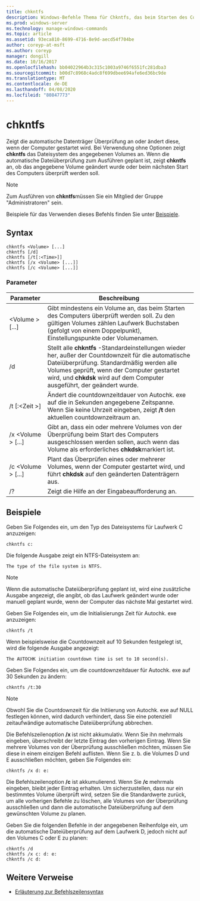 ```yaml
---
title: chkntfs
description: Windows-Befehle Thema für Chkntfs, das beim Starten des Computers die automatische Datenträger Überprüfung anzeigt oder ändert.
ms.prod: windows-server
ms.technology: manage-windows-commands
ms.topic: article
ms.assetid: 93eca810-8699-4716-8e9d-aecd54f704be
author: coreyp-at-msft
ms.author: coreyp
manager: dongill
ms.date: 10/16/2017
ms.openlocfilehash: bb04022964b3c315c1003a9746f6551fc281dba3
ms.sourcegitcommit: b00d7c8968c4adc8f699dbee694afe6ed36bc9de
ms.translationtype: MT
ms.contentlocale: de-DE
ms.lasthandoff: 04/08/2020
ms.locfileid: "80847773"
---
```

# <a name="chkntfs"></a>chkntfs

Zeigt die automatische Datenträger Überprüfung an oder ändert diese, wenn der Computer gestartet wird. Bei Verwendung ohne Optionen zeigt **chkntfs** das Dateisystem des angegebenen Volumes an. Wenn die automatische Dateiüberprüfung zum Ausführen geplant ist, zeigt **chkntfs** an, ob das angegebene Volume geändert wurde oder beim nächsten Start des Computers überprüft werden soll.

> [!NOTE]
> Zum Ausführen von **chkntfs**müssen Sie ein Mitglied der Gruppe "Administratoren" sein.

Beispiele für das Verwenden dieses Befehls finden Sie unter [Beispiele](#BKMK_examples).

## <a name="syntax"></a>Syntax

```
chkntfs <Volume> [...]
chkntfs [/d]
chkntfs [/t[:<Time>]]
chkntfs [/x <Volume> [...]]
chkntfs [/c <Volume> [...]]
```

### <a name="parameters"></a>Parameter

|Parameter|Beschreibung|
|---------|-----------|
|\<Volume > [...]|Gibt mindestens ein Volume an, das beim Starten des Computers überprüft werden soll. Zu den gültigen Volumes zählen Laufwerk Buchstaben (gefolgt von einem Doppelpunkt), Einstellungspunkte oder Volumenamen.|
|/d|Stellt alle **chkntfs** -Standardeinstellungen wieder her, außer der Countdownzeit für die automatische Dateiüberprüfung. Standardmäßig werden alle Volumes geprüft, wenn der Computer gestartet wird, und **chkdsk** wird auf dem Computer ausgeführt, der geändert wurde.|
|/t [:\<Zeit >]|Ändert die countdownzeitdauer von Autochk. exe auf die in Sekunden angegebene Zeitspanne. Wenn Sie keine Uhrzeit eingeben, zeigt **/t** den aktuellen countdownzeitraum an.|
|/x \<Volume > [...]|Gibt an, dass ein oder mehrere Volumes von der Überprüfung beim Start des Computers ausgeschlossen werden sollen, auch wenn das Volume als erforderliches **chkdsk**markiert ist.|
|/c \<Volume > [...]|Plant das Überprüfen eines oder mehrerer Volumes, wenn der Computer gestartet wird, und führt **chkdsk** auf den geänderten Datenträgern aus.|
|/?|Zeigt die Hilfe an der Eingabeaufforderung an.|

## <a name="examples"></a><a name=BKMK_examples></a>Beispiele

Geben Sie Folgendes ein, um den Typ des Dateisystems für Laufwerk C anzuzeigen:
```
chkntfs c:
```
Die folgende Ausgabe zeigt ein NTFS-Dateisystem an:
```
The type of the file system is NTFS.
```

> [!NOTE]
> Wenn die automatische Dateiüberprüfung geplant ist, wird eine zusätzliche Ausgabe angezeigt, die angibt, ob das Laufwerk geändert wurde oder manuell geplant wurde, wenn der Computer das nächste Mal gestartet wird.

Geben Sie Folgendes ein, um die Initialisierungs Zeit für Autochk. exe anzuzeigen:
```
chkntfs /t
```
Wenn beispielsweise die Countdownzeit auf 10 Sekunden festgelegt ist, wird die folgende Ausgabe angezeigt:
```
The AUTOCHK initiation countdown time is set to 10 second(s).
```
Geben Sie Folgendes ein, um die countdownzeitdauer für Autochk. exe auf 30 Sekunden zu ändern:
```
chkntfs /t:30
```

> [!NOTE]
> Obwohl Sie die Countdownzeit für die Initiierung von Autochk. exe auf NULL festlegen können, wird dadurch verhindert, dass Sie eine potenziell zeitaufwändige automatische Dateiüberprüfung abbrechen.

Die Befehlszeilenoption **/x** ist nicht akkumulativ. Wenn Sie ihn mehrmals eingeben, überschreibt der letzte Eintrag den vorherigen Eintrag. Wenn Sie mehrere Volumes von der Überprüfung ausschließen möchten, müssen Sie diese in einem einzigen Befehl auflisten. Wenn Sie z. b. die Volumes D und E ausschließen möchten, geben Sie Folgendes ein:
```
chkntfs /x d: e:
```
Die Befehlszeilenoption **/c** ist akkumulierend. Wenn Sie **/c** mehrmals eingeben, bleibt jeder Eintrag erhalten. Um sicherzustellen, dass nur ein bestimmtes Volume überprüft wird, setzen Sie die Standardwerte zurück, um alle vorherigen Befehle zu löschen, alle Volumes von der Überprüfung ausschließen und dann die automatische Dateiüberprüfung auf dem gewünschten Volume zu planen.

Geben Sie die folgenden Befehle in der angegebenen Reihenfolge ein, um die automatische Dateiüberprüfung auf dem Laufwerk D, jedoch nicht auf den Volumes C oder E zu planen:
```
chkntfs /d
chkntfs /x c: d: e:
chkntfs /c d:
```

## <a name="additional-references"></a>Weitere Verweise

- [Erläuterung zur Befehlszeilensyntax](command-line-syntax-key.md)